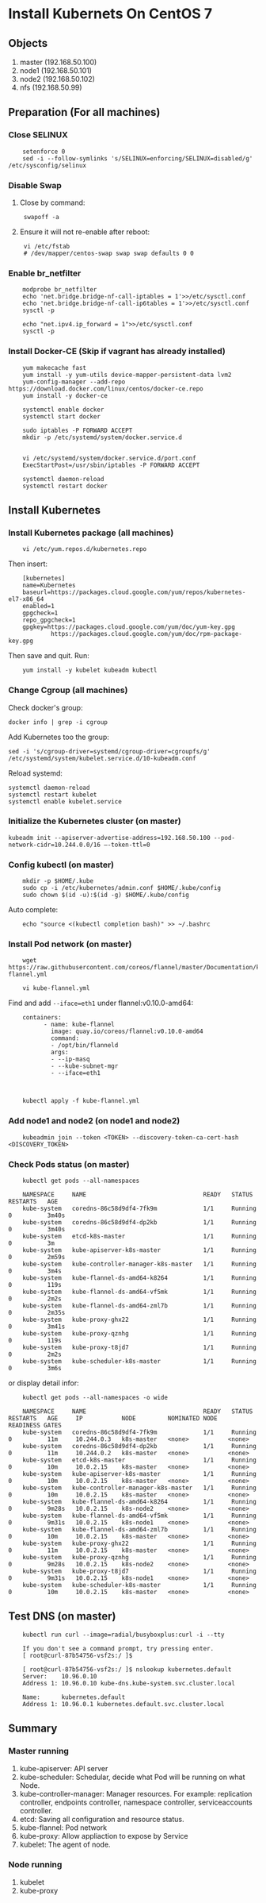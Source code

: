 # Install Kubernets On CentOS 7

## Objects

1. master   (192.168.50.100)
2. node1    (192.168.50.101)
3. node2    (192.168.50.102)
4. nfs      (192.168.50.99)

## Preparation (For all machines)

### Close SELINUX

        setenforce 0
        sed -i --follow-symlinks 's/SELINUX=enforcing/SELINUX=disabled/g' /etc/sysconfig/selinux

### Disable Swap

1. Close by command:

        swapoff -a

2. Ensure it will not re-enable after reboot:
        
        vi /etc/fstab
        # /dev/mapper/centos-swap swap swap defaults 0 0

### Enable br_netfilter

        modprobe br_netfilter
        echo 'net.bridge.bridge-nf-call-iptables = 1'>>/etc/sysctl.conf
        echo 'net.bridge.bridge-nf-call-ip6tables = 1'>>/etc/sysctl.conf
        sysctl -p

        echo "net.ipv4.ip_forward = 1">>/etc/sysctl.conf
        sysctl -p

### Install Docker-CE (Skip if vagrant has already installed)

        yum makecache fast
        yum install -y yum-utils device-mapper-persistent-data lvm2
        yum-config-manager --add-repo https://download.docker.com/linux/centos/docker-ce.repo
        yum install -y docker-ce

        systemctl enable docker
        systemctl start docker

        sudo iptables -P FORWARD ACCEPT
        mkdir -p /etc/systemd/system/docker.service.d


        vi /etc/systemd/system/docker.service.d/port.conf
        ExecStartPost=/usr/sbin/iptables -P FORWARD ACCEPT

        systemctl daemon-reload
        systemctl restart docker

## Install Kubernetes

### Install Kubernetes package (all machines)

        vi /etc/yum.repos.d/kubernetes.repo

Then insert:

        [kubernetes]
        name=Kubernetes
        baseurl=https://packages.cloud.google.com/yum/repos/kubernetes-el7-x86_64
        enabled=1
        gpgcheck=1
        repo_gpgcheck=1
        gpgkey=https://packages.cloud.google.com/yum/doc/yum-key.gpg
                https://packages.cloud.google.com/yum/doc/rpm-package-key.gpg

Then save and quit. Run:

        yum install -y kubelet kubeadm kubectl


### Change Cgroup (all machines)

Check docker's group:

    docker info | grep -i cgroup

Add Kubernetes too the group:

    sed -i 's/cgroup-driver=systemd/cgroup-driver=cgroupfs/g' /etc/systemd/system/kubelet.service.d/10-kubeadm.conf

Reload systemd:

    systemctl daemon-reload
    systemctl restart kubelet
    systemctl enable kubelet.service

### Initialize the Kubernetes cluster (on master)

    kubeadm init --apiserver-advertise-address=192.168.50.100 --pod-network-cidr=10.244.0.0/16 –-token-ttl=0


### Config kubectl (on master)

        mkdir -p $HOME/.kube
        sudo cp -i /etc/kubernetes/admin.conf $HOME/.kube/config
        sudo chown $(id -u):$(id -g) $HOME/.kube/config

Auto complete:

        echo "source <(kubectl completion bash)" >> ~/.bashrc 


### Install Pod network (on master)

        wget https://raw.githubusercontent.com/coreos/flannel/master/Documentation/kube-flannel.yml
        
        vi kube-flannel.yml

Find and add `--iface=eth1` under flannel:v0.10.0-amd64:

        containers:
              - name: kube-flannel
                image: quay.io/coreos/flannel:v0.10.0-amd64
                command:
                - /opt/bin/flanneld
                args:
                - --ip-masq
                - --kube-subnet-mgr
                - --iface=eth1



        kubectl apply -f kube-flannel.yml

### Add node1 and node2 (on node1 and node2)

        kubeadmin join --token <TOKEN> --discovery-token-ca-cert-hash <DISCOVERY_TOKEN>


### Check Pods status (on master)

        kubectl get pods --all-namespaces

        NAMESPACE     NAME                                 READY   STATUS    RESTARTS   AGE
        kube-system   coredns-86c58d9df4-7fk9m             1/1     Running   0          3m40s
        kube-system   coredns-86c58d9df4-dp2kb             1/1     Running   0          3m40s
        kube-system   etcd-k8s-master                      1/1     Running   0          3m
        kube-system   kube-apiserver-k8s-master            1/1     Running   0          2m59s
        kube-system   kube-controller-manager-k8s-master   1/1     Running   0          3m4s
        kube-system   kube-flannel-ds-amd64-k8264          1/1     Running   0          119s
        kube-system   kube-flannel-ds-amd64-vf5mk          1/1     Running   0          2m2s
        kube-system   kube-flannel-ds-amd64-zml7b          1/1     Running   0          2m35s
        kube-system   kube-proxy-ghx22                     1/1     Running   0          3m41s
        kube-system   kube-proxy-qznhg                     1/1     Running   0          119s
        kube-system   kube-proxy-t8jd7                     1/1     Running   0          2m2s
        kube-system   kube-scheduler-k8s-master            1/1     Running   0          3m6s

or display detail infor:

        kubectl get pods --all-namespaces -o wide 

        NAMESPACE     NAME                                 READY   STATUS    RESTARTS   AGE     IP           NODE         NOMINATED NODE   READINESS GATES
        kube-system   coredns-86c58d9df4-7fk9m             1/1     Running   0          11m     10.244.0.3   k8s-master   <none>           <none>
        kube-system   coredns-86c58d9df4-dp2kb             1/1     Running   0          11m     10.244.0.2   k8s-master   <none>           <none>
        kube-system   etcd-k8s-master                      1/1     Running   0          10m     10.0.2.15    k8s-master   <none>           <none>
        kube-system   kube-apiserver-k8s-master            1/1     Running   0          10m     10.0.2.15    k8s-master   <none>           <none>
        kube-system   kube-controller-manager-k8s-master   1/1     Running   0          10m     10.0.2.15    k8s-master   <none>           <none>
        kube-system   kube-flannel-ds-amd64-k8264          1/1     Running   0          9m28s   10.0.2.15    k8s-node2    <none>           <none>
        kube-system   kube-flannel-ds-amd64-vf5mk          1/1     Running   0          9m31s   10.0.2.15    k8s-node1    <none>           <none>
        kube-system   kube-flannel-ds-amd64-zml7b          1/1     Running   0          10m     10.0.2.15    k8s-master   <none>           <none>
        kube-system   kube-proxy-ghx22                     1/1     Running   0          11m     10.0.2.15    k8s-master   <none>           <none>
        kube-system   kube-proxy-qznhg                     1/1     Running   0          9m28s   10.0.2.15    k8s-node2    <none>           <none>
        kube-system   kube-proxy-t8jd7                     1/1     Running   0          9m31s   10.0.2.15    k8s-node1    <none>           <none>
        kube-system   kube-scheduler-k8s-master            1/1     Running   0          10m     10.0.2.15    k8s-master   <none>           <none>


## Test DNS (on master)

        kubectl run curl --image=radial/busyboxplus:curl -i --tty

        If you don't see a command prompt, try pressing enter.
        [ root@curl-87b54756-vsf2s:/ ]$ 

        [ root@curl-87b54756-vsf2s:/ ]$ nslookup kubernetes.default
        Server:    10.96.0.10
        Address 1: 10.96.0.10 kube-dns.kube-system.svc.cluster.local

        Name:      kubernetes.default
        Address 1: 10.96.0.1 kubernetes.default.svc.cluster.local


## Summary

### Master running

1. kube-apiserver: API server
2. kube-scheduler: Schedular, decide what Pod will be running on what Node.
3. kube-controller-manager: Manager resources. For example: replication controller, endpoints controller, namespace controller, serviceaccounts controller.
4. etcd: Saving all configuration and resource status.
5. kube-flannel: Pod network 
6. kube-proxy: Allow appliaction to expose by Service
7. kubelet: The agent of node.

### Node running

1. kubelet
2. kube-proxy

